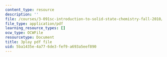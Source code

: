 ```yaml
---
content_type: resource
description: ''
file: /courses/3-091sc-introduction-to-solid-state-chemistry-fall-2010/5ba1435e4a776de3fef9a693a5eef890_KlI1duF4K9o.pdf
file_type: application/pdf
learning_resource_types: []
ocw_type: OCWFile
resourcetype: Document
title: 3play pdf file
uid: 5ba1435e-4a77-6de3-fef9-a693a5eef890
---
```

